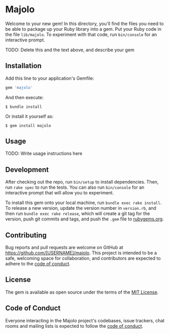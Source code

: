 # Majolo

Welcome to your new gem! In this directory, you'll find the files you need to be able to package up your Ruby library into a gem. Put your Ruby code in the file `lib/majolo`. To experiment with that code, run `bin/console` for an interactive prompt.

TODO: Delete this and the text above, and describe your gem

## Installation

Add this line to your application's Gemfile:

```ruby
gem 'majolo'
```

And then execute:

    $ bundle install

Or install it yourself as:

    $ gem install majolo

## Usage

TODO: Write usage instructions here

## Development

After checking out the repo, run `bin/setup` to install dependencies. Then, run `rake spec` to run the tests. You can also run `bin/console` for an interactive prompt that will allow you to experiment.

To install this gem onto your local machine, run `bundle exec rake install`. To release a new version, update the version number in `version.rb`, and then run `bundle exec rake release`, which will create a git tag for the version, push git commits and tags, and push the `.gem` file to [rubygems.org](https://rubygems.org).

## Contributing

Bug reports and pull requests are welcome on GitHub at https://github.com/[USERNAME]/majolo. This project is intended to be a safe, welcoming space for collaboration, and contributors are expected to adhere to the [code of conduct](https://github.com/[USERNAME]/majolo/blob/master/CODE_OF_CONDUCT.md).


## License

The gem is available as open source under the terms of the [MIT License](https://opensource.org/licenses/MIT).

## Code of Conduct

Everyone interacting in the Majolo project's codebases, issue trackers, chat rooms and mailing lists is expected to follow the [code of conduct](https://github.com/[USERNAME]/majolo/blob/master/CODE_OF_CONDUCT.md).
